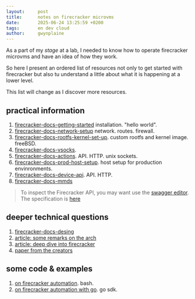 ```yaml
---
layout:     post
title:      notes on firecracker microvms
date:       2025-06-24 13:25:59 +0200
tags:       en dev cloud
author:     gwynplaine
---
```


As a part of my _stage_ at a lab, I needed to know how to operate firecracker microvms and have an idea of how they work.

So here I present an ordered list of resources not only to get started with firecracker but also tu understand a little about what it is happening at a lower level.

This list will change as I discover more resources.

## practical information
1. [firecracker-docs-getting-started](https://github.com/firecracker-microvm/firecracker/blob/main/docs/getting-started.md) installation. "hello world".
2. [firecracker-docs-network-setup](https://github.com/firecracker-microvm/firecracker/blob/main/docs/network-setup.md) network. routes. firewall.
3. [firecracker-docs-rootfs-kernel-set-up](https://github.com/firecracker-microvm/firecracker/blob/main/docs/rootfs-and-kernel-setup.md). custom rootfs and kernel image. freeBSD.
4. [firecracker-docs-vsocks](https://github.com/firecracker-microvm/firecracker/blob/main/docs/vsock.md).
5. [firecracker-docs-actions](https://github.com/firecracker-microvm/firecracker/blob/main/docs/api_requests/actions.md). API. HTTP. unix sockets.
6. [firecracker-docs-prod-host-setup](https://github.com/firecracker-microvm/firecracker/blob/main/docs/prod-host-setup.md). host setup for production envinronments.
7. [firecracker-docs-device-api](https://github.com/firecracker-microvm/firecracker/blob/main/docs/device-api.md). API. HTTP.
8. [firecracker-docs-mmds](https://github.com/firecracker-microvm/firecracker/blob/main/docs/mmds/mmds-user-guide.md)

> To inspect the Firecracker API, you may want use the [swagger editor](https://editor.swagger.io/). The specification is [here](https://github.com/firecracker-microvm/firecracker/blob/main/src/firecracker/swagger/firecracker.yaml)

## deeper technical questions
1. [firecracker-docs-desing](https://github.com/firecracker-microvm/firecracker/blob/main/docs/design.md)
2. [article: some remarks on the arch](https://ongres.com/blog/automation-to-run-vms-based-on-vanilla-cloud-images-on-firecracker/)
3. [article: deep dive into firecracker](https://unixism.net/2019/10/how-aws-firecracker-works-a-deep-dive/)
4. [paper from the creators](https://www.usenix.org/system/files/nsdi20-paper-agache.pdf)


## some code & examples
1. [on firecracker automation](https://gitlab.com/ongresinc/blog-posts-src/-/tree/master/202012-firecracker_cloud_image_automation). bash.
4. [on firecracker automation with go](https://jvns.ca/blog/2021/01/23/firecracker--start-a-vm-in-less-than-a-second/). go sdk.


